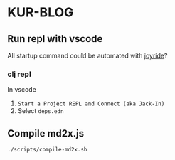 # KUR-BLOG

## Run repl with vscode
All startup command could be automated with [joyride](https://github.com/BetterThanTomorrow/joyride)?

### clj repl 
In vscode
1. `Start a Project REPL and Connect (aka Jack-In)`
2. Select `deps.edn`

## Compile md2x.js
`./scripts/compile-md2x.sh`